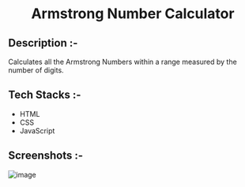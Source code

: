 # <p align="center"> Armstrong Number Calculator</p>

## Description :-

Calculates all the Armstrong Numbers within a range measured by the number of digits.

## Tech Stacks :-

- HTML
- CSS
- JavaScript

## Screenshots :-

![image](https://github.com/Rakesh9100/CalcDiverse/assets/73993775/1c41cfd8-dce2-4529-9dcf-a4e33c24e5c8)
